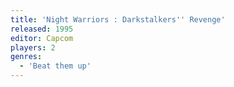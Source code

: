 ```yaml
---
title: 'Night Warriors : Darkstalkers'' Revenge'
released: 1995
editor: Capcom
players: 2
genres:
  - 'Beat them up'
---
```

